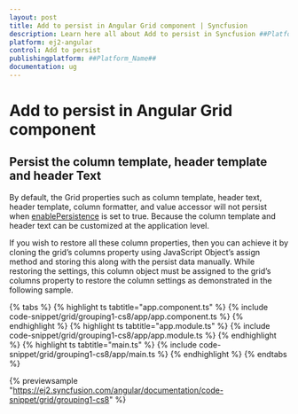 ```yaml
---
layout: post
title: Add to persist in Angular Grid component | Syncfusion
description: Learn here all about Add to persist in Syncfusion ##Platform_Name## Grid component of Syncfusion Essential JS 2 and more.
platform: ej2-angular
control: Add to persist 
publishingplatform: ##Platform_Name##
documentation: ug
---
```


# Add to persist in Angular Grid component

## Persist the column template, header template and header Text

By default, the Grid properties such as column template, header text, header template, column formatter, and value accessor will not persist when [enablePersistence](https://ej2.syncfusion.com/angular/documentation/api/grid/#enablepersistence) is set to true. Because the column template and header text can be customized at the application level.

If you wish to restore all these column properties, then you can achieve it by cloning the grid’s columns property using JavaScript Object’s assign method and storing this along with the persist data manually. While restoring the settings, this column object must be assigned to the grid’s columns property to restore the column settings as demonstrated in the following sample.

{% tabs %}
{% highlight ts tabtitle="app.component.ts" %}
{% include code-snippet/grid/grouping1-cs8/app/app.component.ts %}
{% endhighlight %}
{% highlight ts tabtitle="app.module.ts" %}
{% include code-snippet/grid/grouping1-cs8/app/app.module.ts %}
{% endhighlight %}
{% highlight ts tabtitle="main.ts" %}
{% include code-snippet/grid/grouping1-cs8/app/main.ts %}
{% endhighlight %}
{% endtabs %}
  
{% previewsample "https://ej2.syncfusion.com/angular/documentation/code-snippet/grid/grouping1-cs8" %}
